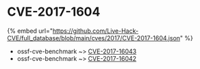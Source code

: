 # CVE-2017-1604
{% embed url="https://github.com/Live-Hack-CVE/full_database/blob/main/cves/2017/CVE-2017-1604.json" %}

* ossf-cve-benchmark ~> [CVE-2017-16043](https://www.alice-snow.ru/2017/database/cve-2017-1604/cve-2017-16043-ossf-cve-benchmark)
* ossf-cve-benchmark ~> [CVE-2017-16042](https://www.alice-snow.ru/2017/database/cve-2017-1604/cve-2017-16042-ossf-cve-benchmark)